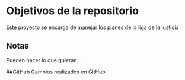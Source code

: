# Objetivos de la repositorio

Este proyecto se encarga de manejar los planes de la liga de la justicia


## Notas
Pueden hacer lo que quieran...

##GitHub
Cambios realizados en GitHub
